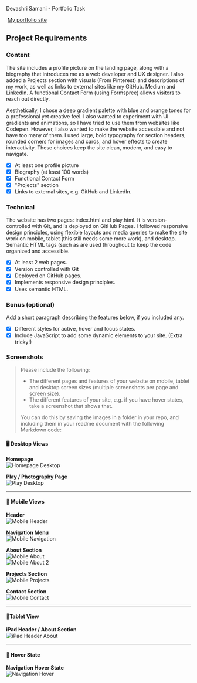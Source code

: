 Devashri Samani - Portfolio Task

​
[My portfolio site](https://devashrisamani.github.io)
​

## Project Requirements

### Content

The site includes a profile picture on the landing page, along with a biography that introduces me as a web developer and UX designer. I also added a Projects section with visuals (From Pinterest) and descriptions of my work, as well as links to external sites like my GitHub. Medium and LinkedIn. A functional Contact Form (using Formspree) allows visitors to reach out directly.

Aesthetically, I chose a deep gradient palette with blue and orange tones for a professional yet creative feel. I also wanted to experiment with UI gradients and animations, so I have tried to use them from websites like Codepen. However, I also wanted to make the website accessible and not have too many of them. I used large, bold typography for section headers, rounded corners for images and cards, and hover effects to create interactivity. These choices keep the site clean, modern, and easy to navigate.

- [x] At least one profile picture
- [x] Biography (at least 100 words)
- [x] Functional Contact Form
- [x] "Projects" section
- [x] Links to external sites, e.g. GitHub and LinkedIn.
      ​

### Technical

The website has two pages: index.html and play.html. It is version-controlled with Git, and is deployed on GitHub Pages. I followed responsive design principles, using flexible layouts and media queries to make the site work on mobile, tablet (this still needs some more work), and desktop. Semantic HTML tags (such as are used throughout to keep the code organized and accessible.

- [x] At least 2 web pages.
- [x] Version controlled with Git
- [x] Deployed on GitHub pages.
- [x] Implements responsive design principles.
- [x] Uses semantic HTML.

### Bonus (optional)

Add a short paragraph describing the features below, if you included any.

- [x] Different styles for active, hover and focus states.
- [x] Include JavaScript to add some dynamic elements to your site. (Extra tricky!)
      ​

### Screenshots

> Please include the following:
>
> - The different pages and features of your website on mobile, tablet and desktop screen sizes (multiple screenshots per page and screen size).
> - The different features of your site, e.g. if you have hover states, take a screenshot that shows that.
>
> You can do this by saving the images in a folder in your repo, and including them in your readme document with the following Markdown code:

#### 🖥️ Desktop Views

**Homepage**  
![Homepage Desktop](./images/desktop_home.png)

**Play / Photography Page**  
![Play Desktop](./images/desktop_play.png)

---

#### 📱 Mobile Views

**Header**  
![Mobile Header](./images/mobile_header.png)

**Navigation Menu**  
![Mobile Navigation](./images/mobile_nav.png)

**About Section**  
![Mobile About](./images/mobile_about.png)  
![Mobile About 2](./images/mobile_about2.png)

**Projects Section**  
![Mobile Projects](./images/mobile_projects.png)

**Contact Section**  
![Mobile Contact](./images/mobile_contact.png)

---

#### 📱Tablet View

**iPad Header / About Section**  
![iPad Header About](./images/ipad_header_about.png)

---

#### 🎨 Hover State

**Navigation Hover State**  
![Navigation Hover](./images/nav_hover.png)
